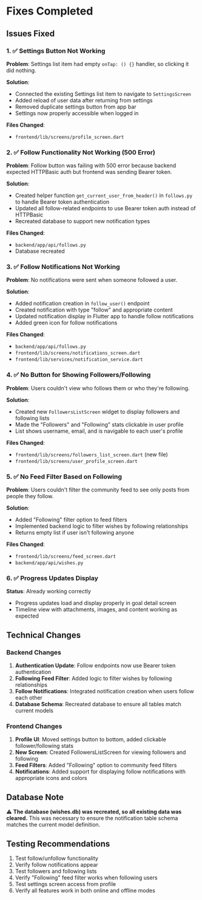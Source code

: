 # Fixes Completed

## Issues Fixed

### 1. ✅ Settings Button Not Working
**Problem**: Settings list item had empty `onTap: () {}` handler, so clicking it did nothing.

**Solution**:
- Connected the existing Settings list item to navigate to `SettingsScreen`
- Added reload of user data after returning from settings
- Removed duplicate settings button from app bar
- Settings now properly accessible when logged in

**Files Changed**:
- `frontend/lib/screens/profile_screen.dart`

### 2. ✅ Follow Functionality Not Working (500 Error)
**Problem**: Follow button was failing with 500 error because backend expected HTTPBasic auth but frontend was sending Bearer token.

**Solution**:
- Created helper function `get_current_user_from_header()` in `follows.py` to handle Bearer token authentication
- Updated all follow-related endpoints to use Bearer token auth instead of HTTPBasic
- Recreated database to support new notification types

**Files Changed**:
- `backend/app/api/follows.py`
- Database recreated

### 3. ✅ Follow Notifications Not Working
**Problem**: No notifications were sent when someone followed a user.

**Solution**:
- Added notification creation in `follow_user()` endpoint
- Created notification with type "follow" and appropriate content
- Updated notification display in Flutter app to handle follow notifications
- Added green icon for follow notifications

**Files Changed**:
- `backend/app/api/follows.py`
- `frontend/lib/screens/notifications_screen.dart`
- `frontend/lib/services/notification_service.dart`

### 4. ✅ No Button for Showing Followers/Following
**Problem**: Users couldn't view who follows them or who they're following.

**Solution**:
- Created new `FollowersListScreen` widget to display followers and following lists
- Made the "Followers" and "Following" stats clickable in user profile
- List shows username, email, and is navigable to each user's profile

**Files Changed**:
- `frontend/lib/screens/followers_list_screen.dart` (new file)
- `frontend/lib/screens/user_profile_screen.dart`

### 5. ✅ No Feed Filter Based on Following
**Problem**: Users couldn't filter the community feed to see only posts from people they follow.

**Solution**:
- Added "Following" filter option to feed filters
- Implemented backend logic to filter wishes by following relationships
- Returns empty list if user isn't following anyone

**Files Changed**:
- `frontend/lib/screens/feed_screen.dart`
- `backend/app/api/wishes.py`

### 6. ✅ Progress Updates Display
**Status**: Already working correctly
- Progress updates load and display properly in goal detail screen
- Timeline view with attachments, images, and content working as expected

## Technical Changes

### Backend Changes
1. **Authentication Update**: Follow endpoints now use Bearer token authentication
2. **Following Feed Filter**: Added logic to filter wishes by following relationships
3. **Follow Notifications**: Integrated notification creation when users follow each other
4. **Database Schema**: Recreated database to ensure all tables match current models

### Frontend Changes
1. **Profile UI**: Moved settings button to bottom, added clickable follower/following stats
2. **New Screen**: Created FollowersListScreen for viewing followers and following
3. **Feed Filters**: Added "Following" option to community feed filters
4. **Notifications**: Added support for displaying follow notifications with appropriate icons and colors

## Database Note
⚠️ **The database (wishes.db) was recreated, so all existing data was cleared.** This was necessary to ensure the notification table schema matches the current model definition.

## Testing Recommendations
1. Test follow/unfollow functionality
2. Verify follow notifications appear
3. Test followers and following lists
4. Verify "Following" feed filter works when following users
5. Test settings screen access from profile
6. Verify all features work in both online and offline modes

